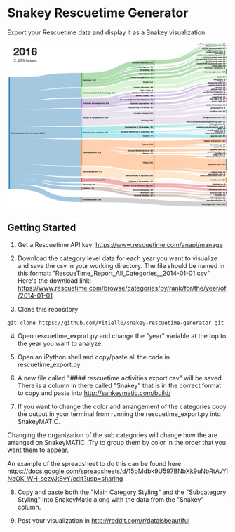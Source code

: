 # Snakey Rescuetime Generator

Export your Rescuetime data and display it as a Snakey visualization. 

![alt text](./snakey_example.jpg)

## Getting Started

1. Get a Rescuetime API key: https://www.rescuetime.com/anapi/manage

2. Download the category level data for each year you want to visualize and save the csv in your working directory. The file should be named in this format: "RescueTime_Report_All_Categories__2014-01-01.csv" Here's the download link: https://www.rescuetime.com/browse/categories/by/rank/for/the/year/of/2014-01-01

3. Clone this repository
``` 
git clone https://github.com/Vitiell0/snakey-rescuetime-generator.git
```

4. Open rescuetime_export.py and change the "year" variable at the top to the year you want to analyze.

5. Open an iPython shell and copy/paste all the code in rescuetime_export.py

6. A new file called "#### rescuetime activities export.csv" will be saved. There is a column in there called "Snakey" that is in the correct format to copy and paste into http://sankeymatic.com/build/

7. If you want to change the color and arrangement of the categories copy the output in your terminal from running the rescuetime_export.py into SnakeyMATIC. 

Changing the organization of the sub categories will change how the are arranged on SnakeyMATIC. Try to group them by color in the order that you want them to appear. 

An example of the spreadsheet to do this can be found here: https://docs.google.com/spreadsheets/d/15pMdbk9U597BNbXk9uNbRtAvYlNcOK_WH-sezvJt8vY/edit?usp=sharing

8. Copy and paste both the "Main Category Styling" and the "Subcategory Styling" into SnakeyMatic along with the data from the "Snakey" column. 

9. Post your visualization in http://reddit.com/r/dataisbeautiful



